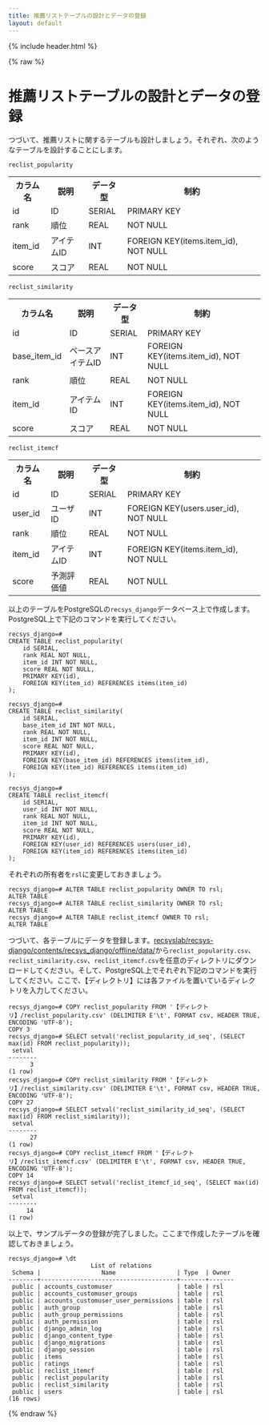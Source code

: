 ```yaml
---
title: 推薦リストテーブルの設計とデータの登録
layout: default
---
```


{% include header.html %}

{% raw %}

# 推薦リストテーブルの設計とデータの登録

つづいて、推薦リストに関するテーブルも設計しましょう。それぞれ、次のようなテーブルを設計することにします。

`reclist_popularity`
<table>
    <tr><th>カラム名</th><th>説明</th><th>データ型</th><th>制約</th></tr>
    <tr><td>id</td><td>ID</td><td>SERIAL</td><td>PRIMARY KEY</td></tr>
    <tr><td>rank</td><td>順位</td><td>REAL</td><td>NOT NULL</td></tr>
    <tr><td>item_id</td><td>アイテムID</td><td>INT</td><td>FOREIGN KEY(items.item_id), NOT NULL</td></tr>
    <tr><td>score</td><td>スコア</td><td>REAL</td><td>NOT NULL</td></tr>
</table>

`reclist_similarity`
<table>
    <tr><th>カラム名</th><th>説明</th><th>データ型</th><th>制約</th></tr>
    <tr><td>id</td><td>ID</td><td>SERIAL</td><td>PRIMARY KEY</td></tr>
    <tr><td>base_item_id</td><td>ベースアイテムID</td><td>INT</td><td>FOREIGN KEY(items.item_id), NOT NULL</td></tr>
    <tr><td>rank</td><td>順位</td><td>REAL</td><td>NOT NULL</td></tr>
    <tr><td>item_id</td><td>アイテムID</td><td>INT</td><td>FOREIGN KEY(items.item_id), NOT NULL</td></tr>
    <tr><td>score</td><td>スコア</td><td>REAL</td><td>NOT NULL</td></tr>
</table>

`reclist_itemcf`
<table>
    <tr><th>カラム名</th><th>説明</th><th>データ型</th><th>制約</th></tr>
    <tr><td>id</td><td>ID</td><td>SERIAL</td><td>PRIMARY KEY</td></tr>
    <tr><td>user_id</td><td>ユーザID</td><td>INT</td><td>FOREIGN KEY(users.user_id), NOT NULL</td></tr>
    <tr><td>rank</td><td>順位</td><td>REAL</td><td>NOT NULL</td></tr>
    <tr><td>item_id</td><td>アイテムID</td><td>INT</td><td>FOREIGN KEY(items.item_id), NOT NULL</td></tr>
    <tr><td>score</td><td>予測評価値</td><td>REAL</td><td>NOT NULL</td></tr>
</table>

以上のテーブルをPostgreSQLの`recsys_django`データベース上で作成します。PostgreSQL上で下記のコマンドを実行してください。

```pgsql
recsys_django=#
CREATE TABLE reclist_popularity(
    id SERIAL,
    rank REAL NOT NULL,
    item_id INT NOT NULL,
    score REAL NOT NULL,
    PRIMARY KEY(id),
    FOREIGN KEY(item_id) REFERENCES items(item_id)
);

recsys_django=#
CREATE TABLE reclist_similarity(
    id SERIAL,
    base_item_id INT NOT NULL,
    rank REAL NOT NULL,
    item_id INT NOT NULL,
    score REAL NOT NULL,
    PRIMARY KEY(id),
    FOREIGN KEY(base_item_id) REFERENCES items(item_id),
    FOREIGN KEY(item_id) REFERENCES items(item_id)
);

recsys_django=#
CREATE TABLE reclist_itemcf(
    id SERIAL,
    user_id INT NOT NULL,
    rank REAL NOT NULL,
    item_id INT NOT NULL,
    score REAL NOT NULL,
    PRIMARY KEY(id),
    FOREIGN KEY(user_id) REFERENCES users(user_id),
    FOREIGN KEY(item_id) REFERENCES items(item_id)
);
```

それぞれの所有者を`rsl`に変更しておきましょう。

```pgsql
recsys_django=# ALTER TABLE reclist_popularity OWNER TO rsl;
ALTER TABLE
recsys_django=# ALTER TABLE reclist_similarity OWNER TO rsl;
ALTER TABLE
recsys_django=# ALTER TABLE reclist_itemcf OWNER TO rsl;
ALTER TABLE
```

つづいて、各テーブルにデータを登録します。[recsyslab/recsys-django/contents/recsys_django/offline/data/](https://github.com/recsyslab/recsys-django/tree/main/contents/recsys_django/offline/data)から`reclist_popularity.csv`、`reclist_similarity.csv`、`reclist_itemcf.csv`を任意のディレクトリにダウンロードしてください。そして、PostgreSQL上でそれぞれ下記のコマンドを実行してください。ここで、【ディレクトリ】には各ファイルを置いているディレクトリを入力してください。

```pgsql
recsys_django=# COPY reclist_popularity FROM '【ディレクトリ】/reclist_popularity.csv' (DELIMITER E'\t', FORMAT csv, HEADER TRUE, ENCODING 'UTF-8');
COPY 3
recsys_django=# SELECT setval('reclist_popularity_id_seq', (SELECT max(id) FROM reclist_popularity));
 setval 
--------
      3
(1 row)
recsys_django=# COPY reclist_similarity FROM '【ディレクトリ】/reclist_similarity.csv' (DELIMITER E'\t', FORMAT csv, HEADER TRUE, ENCODING 'UTF-8');
COPY 27
recsys_django=# SELECT setval('reclist_similarity_id_seq', (SELECT max(id) FROM reclist_similarity));
 setval 
--------
      27
(1 row)
recsys_django=# COPY reclist_itemcf FROM '【ディレクトリ】/reclist_itemcf.csv' (DELIMITER E'\t', FORMAT csv, HEADER TRUE, ENCODING 'UTF-8');
COPY 14
recsys_django=# SELECT setval('reclist_itemcf_id_seq', (SELECT max(id) FROM reclist_itemcf));
 setval 
--------
     14
(1 row)
```

以上で、サンプルデータの登録が完了しました。ここまで作成したテーブルを確認しておきましょう。

```pgsql
recsys_django=# \dt
                       List of relations
 Schema |                 Name                 | Type  | Owner 
--------+--------------------------------------+-------+-------
 public | accounts_customuser                  | table | rsl
 public | accounts_customuser_groups           | table | rsl
 public | accounts_customuser_user_permissions | table | rsl
 public | auth_group                           | table | rsl
 public | auth_group_permissions               | table | rsl
 public | auth_permission                      | table | rsl
 public | django_admin_log                     | table | rsl
 public | django_content_type                  | table | rsl
 public | django_migrations                    | table | rsl
 public | django_session                       | table | rsl
 public | items                                | table | rsl
 public | ratings                              | table | rsl
 public | reclist_itemcf                       | table | rsl
 public | reclist_popularity                   | table | rsl
 public | reclist_similarity                   | table | rsl
 public | users                                | table | rsl
(16 rows)
```

{% endraw %}
